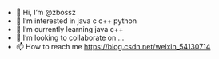 - 👋 Hi, I’m @zbossz
- 👀 I’m interested in java c c++ python
- 🌱 I’m currently learning java c++ 
- 💞️ I’m looking to collaborate on ...
- 📫 How to reach me https://blog.csdn.net/weixin_54130714 

<!---
zbossz/zbossz is a ✨ special ✨ repository because its `README.md` (this file) appears on your GitHub profile.
You can click the Preview link to take a look at your changes.
--->
